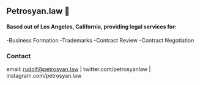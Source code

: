 ## Petrosyan.law 🚀 

#### Based out of Los Angeles, California, providing legal services for:

-Business Formation
-Trademarks 
-Contract Review
-Contract Negotiation

### Contact

email: rudolf@petrosyan.law | twitter.com/petrosyanlaw | instagram.com/petrosyan.law

